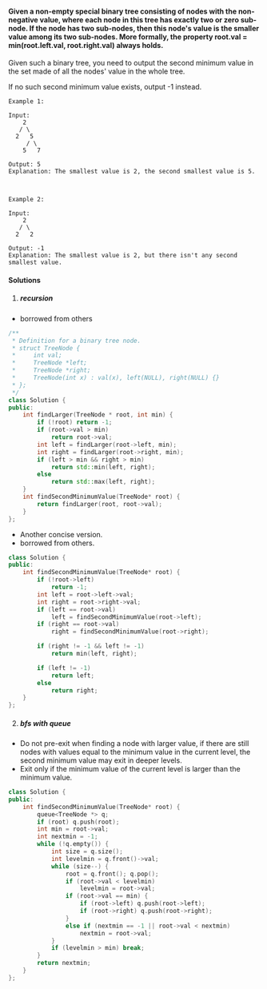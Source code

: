 #### Given a non-empty special binary tree consisting of nodes with the non-negative value, where each node in this tree has exactly two or zero sub-node. If the node has two sub-nodes, then this node's value is the smaller value among its two sub-nodes. More formally, the property root.val = min(root.left.val, root.right.val) always holds.

Given such a binary tree, you need to output the second minimum value in the set made of all the nodes' value in the whole tree.

If no such second minimum value exists, output -1 instead.

```
Example 1:

Input: 
    2
   / \
  2   5
     / \
    5   7

Output: 5
Explanation: The smallest value is 2, the second smallest value is 5.

 

Example 2:

Input: 
    2
   / \
  2   2

Output: -1
Explanation: The smallest value is 2, but there isn't any second smallest value.
```

#### Solutions

1. ##### recursion

- borrowed from others

```c++
/**
 * Definition for a binary tree node.
 * struct TreeNode {
 *     int val;
 *     TreeNode *left;
 *     TreeNode *right;
 *     TreeNode(int x) : val(x), left(NULL), right(NULL) {}
 * };
 */
class Solution {
public:
    int findLarger(TreeNode * root, int min) {
        if (!root) return -1;
        if (root->val > min)
            return root->val;
        int left = findLarger(root->left, min);
        int right = findLarger(root->right, min);
        if (left > min && right > min)
            return std::min(left, right);
        else
            return std::max(left, right);
    }
    int findSecondMinimumValue(TreeNode* root) {
        return findLarger(root, root->val);
    }
};
```

- Another concise version.
- borrowed from others.


```c++
class Solution {
public:
    int findSecondMinimumValue(TreeNode* root) {
        if (!root->left)
            return -1;
        int left = root->left->val;
        int right = root->right->val;
        if (left == root->val)
            left = findSecondMinimumValue(root->left);
        if (right == root->val)
            right = findSecondMinimumValue(root->right);

        if (right != -1 && left != -1)
            return min(left, right);

        if (left != -1)
            return left;
        else
            return right;
    }
};
```

2. ##### bfs with queue

- Do not pre-exit when finding a node with larger value, if there are still nodes with values equal to the minimum value in the current level, the second minimum value may exit in deeper levels.
- Exit only if the minimum value of the current level is larger than the minimum value.

```c++
class Solution {
public:
    int findSecondMinimumValue(TreeNode* root) {
        queue<TreeNode *> q;
        if (root) q.push(root);
        int min = root->val;
        int nextmin = -1;
        while (!q.empty()) {
            int size = q.size();
            int levelmin = q.front()->val;
            while (size--) {
                root = q.front(); q.pop();
                if (root->val < levelmin)
                    levelmin = root->val;
                if (root->val == min) {
                    if (root->left) q.push(root->left);
                    if (root->right) q.push(root->right);
                }
                else if (nextmin == -1 || root->val < nextmin)
                    nextmin = root->val;
            }
            if (levelmin > min) break;
        }
        return nextmin;
    }
};
```
